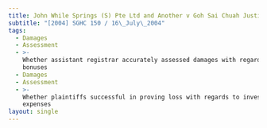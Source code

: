 ```yaml
---
title: John While Springs (S) Pte Ltd and Another v Goh Sai Chuah Justin and Others
subtitle: "[2004] SGHC 150 / 16\_July\_2004"
tags:
  - Damages
  - Assessment
  - >-
    Whether assistant registrar accurately assessed damages with regards to
    bonuses
  - Damages
  - Assessment
  - >-
    Whether plaintiffs successful in proving loss with regards to investigation
    expenses
layout: single
---
```



